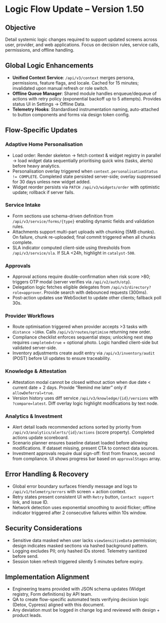 # Logic Flow Update – Version 1.50

## Objective
Detail systemic logic changes required to support updated screens across user, provider, and web applications. Focus on decision rules, service calls, permissions, and offline handling.

## Global Logic Enhancements
- **Unified Context Service**: `/api/v3/context` merges persona, permissions, feature flags, and locale. Cached for 15 minutes; invalidated upon manual refresh or role switch.
- **Offline Queue Manager**: Shared module handles enqueue/dequeue of actions with retry policy (exponential backoff up to 5 attempts). Provides status UI in Settings → Offline Data.
- **Telemetry Hooks**: Standardised instrumentation naming, auto-attached to button components and forms via design token config.

## Flow-Specific Updates
### Adaptive Home Personalisation
- Load order: Render skeleton → fetch context & widget registry in parallel → load widget data sequentially prioritising quick wins (tasks, alerts) before heavy analytics.
- Personalisation overlay triggered when `context.personalisationStatus != COMPLETE`. Completed state persisted server-side; overlay suppressed for 30 days unless new widget added.
- Widget reorder persists via `PATCH /api/v3/widgets/order` with optimistic update; rollback if server fails.

### Service Intake
- Form sections use schema-driven definition from `/api/v3/service/forms/{type}` enabling dynamic fields and validation rules.
- Attachments support multi-part uploads with chunking (5MB chunks). On failure, chunk re-uploaded; final commit triggered when all chunks complete.
- SLA indicator computed client-side using thresholds from `/api/v3/service/sla`. If SLA <24h, highlight in `catalyst-500`.

### Approvals
- Approval actions require double-confirmation when risk score >80; triggers OTP modal (server verifies via `/api/v2/auth/otp`).
- Delegation logic fetches eligible delegates from `/api/v3/directory?role=approver`. Provide search with debounced requests (300ms).
- Post-action updates use WebSocket to update other clients; fallback poll 30s.

### Provider Workflows
- Route optimisation triggered when provider accepts >3 tasks with `distance >10km`. Calls `/api/v3/routes/optimise` returning new order.
- Compliance checklist enforces sequential steps; unlocking next step requires `completed=true` + optional photo. Logic handled client-side but validated server-side.
- Inventory adjustments create audit entry via `/api/v3/inventory/audit` (POST) before UI updates to ensure traceability.

### Knowledge & Attestation
- Attestation modal cannot be closed without action when due date < current date + 2 days. Provide “Remind me later” only if `allowDeferral=true`.
- Version history uses diff service `/api/v3/knowledge/{id}/versions` with `?compare=latest`. Diff overlay logic highlight modifications by text node.

### Analytics & Investment
- Alert detail loads recommended actions sorted by priority from `/api/v3/analytics/alerts/{id}/actions` (score property). Completed actions update scoreboard.
- Scenario planner ensures baseline dataset loaded before allowing modifications. If dataset missing, present CTA to connect data sources.
- Investment approvals require dual sign-off: first from finance, second from compliance. UI shows progress bar based on `approvalStages` array.

## Error Handling & Recovery
- Global error boundary surfaces friendly message and logs to `/api/v1/telemetry/errors` with screen + action context.
- Retry states present consistent UI with `Retry` button, `Contact support` link, and issue ID.
- Network detection uses exponential smoothing to avoid flicker; offline indicator triggered after 2 consecutive failures within 10s window.

## Security Considerations
- Sensitive data masked when user lacks `viewSensitiveData` permission; design indicates masked sections via hashed background pattern.
- Logging excludes PII; only hashed IDs stored. Telemetry sanitized before send.
- Session token refresh triggered silently 5 minutes before expiry.

## Implementation Alignment
- Engineering teams provided with JSON schema updates (Widget registry, Form definitions) by API team.
- QA to create flow-specific automated tests verifying decision logic (Detox, Cypress) aligned with this document.
- Any deviation must be logged in change log and reviewed with design + product leads.
